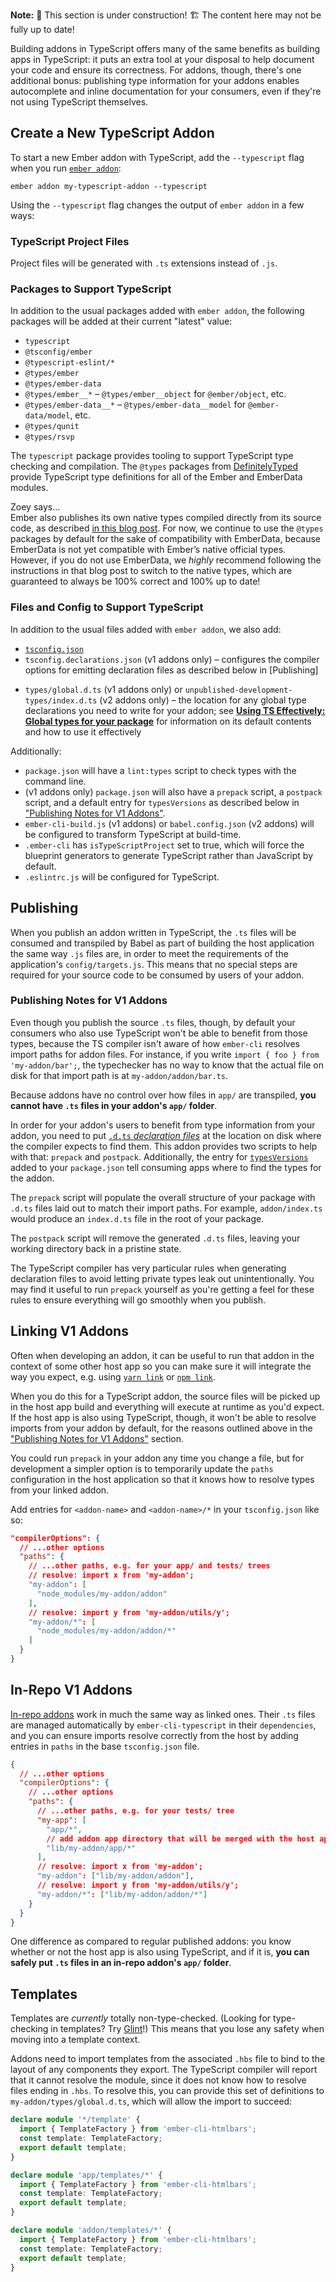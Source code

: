 **Note:** 🚧 This section is under construction! 🏗️ The content here may not be fully up to date!

Building addons in TypeScript offers many of the same benefits as building apps in TypeScript: it puts an extra tool at your disposal to help document your code and ensure its correctness. For addons, though, there's one additional bonus: publishing type information for your addons enables autocomplete and inline documentation for your consumers, even if they're not using TypeScript themselves.

## Create a New TypeScript Addon

To start a new Ember addon with TypeScript, add the `--typescript` flag when you run [`ember addon`](../../getting-started/quick-start):

```shell
ember addon my-typescript-addon --typescript
```

Using the `--typescript` flag changes the output of `ember addon` in a few ways:

### TypeScript Project Files

Project files will be generated with `.ts` extensions instead of `.js`.

### Packages to Support TypeScript

In addition to the usual packages added with `ember addon`, the following packages will be added at their current "latest" value:

- `typescript`
- `@tsconfig/ember`
- `@typescript-eslint/*`
- `@types/ember`
- `@types/ember-data`
- `@types/ember__*` – `@types/ember__object` for `@ember/object`, etc.
- `@types/ember-data__*` – `@types/ember-data__model` for `@ember-data/model`, etc.
- `@types/qunit`
- `@types/rsvp`

The `typescript` package provides tooling to support TypeScript type checking and compilation. The `@types` packages from [DefinitelyTyped](https://github.com/DefinitelyTyped/DefinitelyTyped) provide TypeScript type definitions for all of the Ember and EmberData modules.

<div class="cta">
  <div class="cta-note">
    <div class="cta-note-body">
      <div class="cta-note-heading">Zoey says...</div>
      <div class="cta-note-message">
        Ember also publishes its own native types compiled directly from its source code, as described <a href="https://blog.emberjs.com/stable-typescript-types-in-ember-5-1/">in this blog post</a>. For now, we continue to use the <code>@types</code> packages by default for the sake of compatibility with EmberData, because EmberData is not yet compatible with Ember’s native official types. However, if you do not use EmberData, we <i>highly</i> recommend following the instructions in that blog post to switch to the native types, which are guaranteed to always be 100% correct and 100% up to date!
      </div>
    </div>
    <img src="/images/mascots/zoey.png" role="presentation" alt="">
  </div>
</div>

### Files and Config to Support TypeScript

In addition to the usual files added with `ember addon`, we also add:

- [`tsconfig.json`](../../application-development/configuration/#toc_tsconfig)
- `tsconfig.declarations.json` (v1 addons only) – configures the compiler options for emitting declaration files as described below in [Publishing]
<!-- FIXME: Link -->
- `types/global.d.ts` (v1 addons only) or `unpublished-development-types/index.d.ts` (v2 addons only) – the location for any global type declarations you need to write for your addon; see [**Using TS Effectively: Global types for your package**](https://github.com/typed-ember/ember-cli-typescript/tree/3a434def8b8c8214853cea0762940ccedb2256e8/docs/getting-started/docs/ts/using-ts-effectively/README.md#global-types-for-your-package) for information on its default contents and how to use it effectively

Additionally:

- `package.json` will have a `lint:types` script to check types with the command line.
- (v1 addons only) `package.json` will also have a `prepack` script, a `postpack` script, and a default entry for `typesVersions` as described below in ["Publishing Notes for V1 Addons"][publishing-v1].
- `ember-cli-build.js` (v1 addons) or `babel.config.json` (v2 addons) will be configured to transform TypeScript at build-time.
- `.ember-cli` has `isTypeScriptProject` set to true, which will force the blueprint generators to generate TypeScript rather than JavaScript by default.
- `.eslintrc.js` will be configured for TypeScript.

[publishing-v1]: ./#toc_publishing_notes_for_v1_addons
[typesVersions]: https://www.typescriptlang.org/docs/handbook/declaration-files/publishing.html#version-selection-with-typesversions

## Publishing

When you publish an addon written in TypeScript, the `.ts` files will be consumed and transpiled by Babel as part of building the host application the same way `.js` files are, in order to meet the requirements of the application's `config/targets.js`. This means that no special steps are required for your source code to be consumed by users of your addon.

### Publishing Notes for V1 Addons

Even though you publish the source `.ts` files, though, by default your consumers who also use TypeScript won't be able to benefit from those types, because the TS compiler isn't aware of how `ember-cli` resolves import paths for addon files. For instance, if you write `import { foo } from 'my-addon/bar';`, the typechecker has no way to know that the actual file on disk for that import path is at `my-addon/addon/bar.ts`.

Because addons have no control over how files in `app/` are transpiled, **you cannot have `.ts` files in your addon's `app/` folder**.

In order for your addon's users to benefit from type information from your addon, you need to put [`.d.ts` _declaration files_][dts] at the location on disk where the compiler expects to find them. This addon provides two scripts to help with that: `prepack` and `postpack`. Additionally, the entry for [`typesVersions`][typesVersions] added to your `package.json` tell consuming apps where to find the types for the addon.

[dts]: https://www.typescriptlang.org/docs/handbook/declaration-files/introduction.html

The `prepack` script will populate the overall structure of your package with `.d.ts` files laid out to match their import paths. For example, `addon/index.ts` would produce an `index.d.ts` file in the root of your package.

The `postpack` script will remove the generated `.d.ts` files, leaving your working directory back in a pristine state.

The TypeScript compiler has very particular rules when generating declaration files to avoid letting private types leak out unintentionally. You may find it useful to run `prepack` yourself as you're getting a feel for these rules to ensure everything will go smoothly when you publish.

## Linking V1 Addons

Often when developing an addon, it can be useful to run that addon in the context of some other host app so you can make sure it will integrate the way you expect, e.g. using [`yarn link`](https://yarnpkg.com/en/docs/cli/link#search) or [`npm link`](https://docs.npmjs.com/cli/link).

When you do this for a TypeScript addon, the source files will be picked up in the host app build and everything will execute at runtime as you'd expect. If the host app is also using TypeScript, though, it won't be able to resolve imports from your addon by default, for the reasons outlined above in the ["Publishing Notes for V1 Addons"][publishing-v1] section.

You could run `prepack` in your addon any time you change a file, but for development a simpler option is to temporarily update the `paths` configuration in the host application so that it knows how to resolve types from your linked addon.

Add entries for `<addon-name>` and `<addon-name>/*` in your `tsconfig.json` like so:

```json {data-filename="tsconfig.json"}
"compilerOptions": {
  // ...other options
  "paths": {
    // ...other paths, e.g. for your app/ and tests/ trees
    // resolve: import x from 'my-addon';
    "my-addon": [
      "node_modules/my-addon/addon"
    ],
    // resolve: import y from 'my-addon/utils/y';
    "my-addon/*": [
      "node_modules/my-addon/addon/*"
    ]
  }
}
```

## In-Repo V1 Addons

[In-repo addons] work in much the same way as linked ones. Their `.ts` files are managed automatically by `ember-cli-typescript` in their `dependencies`, and you can ensure imports resolve correctly from the host by adding entries in `paths` in the base `tsconfig.json` file.

[In-repo addons]: https://cli.emberjs.com/release/writing-addons/in-repo-addons/

```json {data-filename="tsconfig.json"}
{
  // ...other options
  "compilerOptions": {
    // ...other options
    "paths": {
      // ...other paths, e.g. for your tests/ tree
      "my-app": [
        "app/*",
        // add addon app directory that will be merged with the host application
        "lib/my-addon/app/*"
      ],
      // resolve: import x from 'my-addon';
      "my-addon": ["lib/my-addon/addon"],
      // resolve: import y from 'my-addon/utils/y';
      "my-addon/*": ["lib/my-addon/addon/*"]
    }
  }
}
```

One difference as compared to regular published addons: you know whether or not the host app is also using TypeScript, and if it is, **you can safely put `.ts` files in an in-repo addon's `app/` folder**.

## Templates

Templates are _currently_ totally non-type-checked. (Looking for type-checking in templates? Try [Glint]!) This means that you lose any safety when moving into a template context.

[glint]: https://typed-ember.gitbook.io/glint/

Addons need to import templates from the associated `.hbs` file to bind to the layout of any components they export. The TypeScript compiler will report that it cannot resolve the module, since it does not know how to resolve files ending in `.hbs`. To resolve this, you can provide this set of definitions to `my-addon/types/global.d.ts`, which will allow the import to succeed:

```typescript {data-filename="my-addon/types/global.d.ts"}
declare module '*/template' {
  import { TemplateFactory } from 'ember-cli-htmlbars';
  const template: TemplateFactory;
  export default template;
}

declare module 'app/templates/*' {
  import { TemplateFactory } from 'ember-cli-htmlbars';
  const template: TemplateFactory;
  export default template;
}

declare module 'addon/templates/*' {
  import { TemplateFactory } from 'ember-cli-htmlbars';
  const template: TemplateFactory;
  export default template;
}
```
